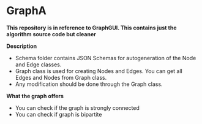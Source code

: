 # GraphA
**This repository is in reference to GraphGUI. This contains just the algorithm source code but cleaner**

**Description**
- Schema folder contains JSON Schemas for autogeneration of the Node and Edge classes.
- Graph class is used for creating Nodes and Edges. You can get all Edges and Nodes from Graph class.
- Any modification should be done through the Graph class.

**What the graph offers**
- You can check if the graph is strongly connected
- You can check if graph is bipartite
